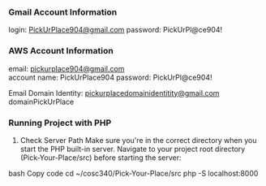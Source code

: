 ### Gmail Account Information

login: PickUrPlace904@gmail.com
password: PickUrPl@ce904!

### AWS Account Information

email: pickurplace904@gmail.com  
account name: PickUrPlace904
password: PickUrPl@ce904!

Email Domain Identity:
pickurplacedomainidentitity@gmail.com
domainPickUrPlace

### Running Project with PHP

1. Check Server Path
   Make sure you're in the correct directory when you start the PHP built-in server. Navigate to your project root directory (Pick-Your-Place/src) before starting the server:

bash
Copy code
cd ~/cosc340/Pick-Your-Place/src
php -S localhost:8000
